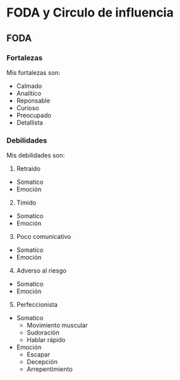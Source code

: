 # FODA y Circulo de influencia

## FODA

### Fortalezas

Mis fortalezas son:

* Calmado
* Analitico
* Reponsable
* Curioso
* Preocupado
* Detallista

### Debilidades
Mis debilidades son:

1. Retraido
 + Somatico
 + Emoción
2. Timido
 + Somatico
 + Emoción
3. Poco comunicativo
 + Somatico
 + Emoción
4. Adverso al riesgo
 + Somatico
 + Emoción
5. Perfeccionista
 + Somatico
   - Movimiento muscular
    - Sudoración
   - Hablar rápido
 + Emoción
    - Escapar
    - Decepción
    - Arrepentimiento
